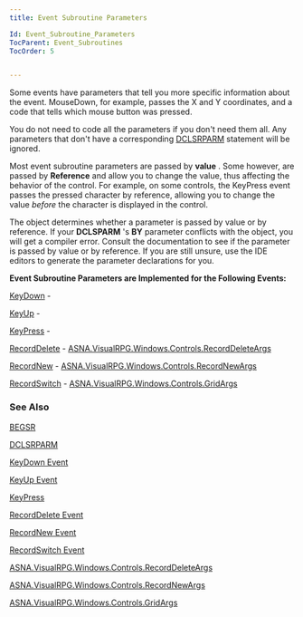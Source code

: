 ```yaml
---
title: Event Subroutine Parameters

Id: Event_Subroutine_Parameters
TocParent: Event_Subroutines
TocOrder: 5


---
```


Some events have parameters that tell you more specific information about the event. MouseDown, for example, passes the X and Y coordinates, and a code that tells which mouse button was pressed. 

You do not need to code all the parameters if you don't need them all. Any parameters that don't have a corresponding [DCLSRPARM](DCLSRPARM.html) statement will be ignored. 

Most event subroutine parameters are passed by **value** . Some however, are passed by **Reference** and allow you to change the value, thus affecting the behavior of the control. For example, on some controls, the KeyPress event passes the pressed character by reference, allowing you to change the value *before* the character is displayed in the control. 

The object determines whether a parameter is passed by value or by reference. If your **DCLSPARM** 's **BY** parameter conflicts with the object, you will get a compiler error. Consult the documentation to see if the parameter is passed by value or by reference. If you are still unsure, use the IDE editors to generate the parameter declarations for you. 

**Event Subroutine Parameters are Implemented for the Following Events:** 

[KeyDown](SF_KeyDown_Event.html) - 

[KeyUp](SF_KeyUp_Event.html) - 

[KeyPress](SF_KeyPress_Event.html) - 

[RecordDelete](SF_RecordDelete_Event.html) - [ASNA.VisualRPG.Windows.Controls.RecordDeleteArgs](aerLrfRecordDeleteArgsClass.html) 

[RecordNew](SF_RecordNew_Event.html) - [ASNA.VisualRPG.Windows.Controls.RecordNewArgs](aerLrfRecordDeleteArgsClass.html) 

[RecordSwitch](SF_RecordSwitch_Event.html) - [ASNA.VisualRPG.Windows.Controls.GridArgs](aerLrfGridArgsClass.html) 

### See Also
[BEGSR](BEGSR.html)

[DCLSRPARM](DCLSRPARM.html)

[KeyDown Event](SF_KeyDown_Event.html)

[KeyUp Event](SF_KeyUp_Event.html)

[KeyPress](SF_KeyPress_Event.html)

[RecordDelete Event](SF_RecordDelete_Event.html)

[RecordNew Event](SF_RecordNew_Event.html)

[RecordSwitch Event](SF_RecordSwitch_Event.html)

[ASNA.VisualRPG.Windows.Controls.RecordDeleteArgs](aerLrfRecordDeleteArgsClass.html)

[ASNA.VisualRPG.Windows.Controls.RecordNewArgs](aerLrfRecordDeleteArgsClass.html)

[ASNA.VisualRPG.Windows.Controls.GridArgs](aerLrfGridArgsClass.html) 
